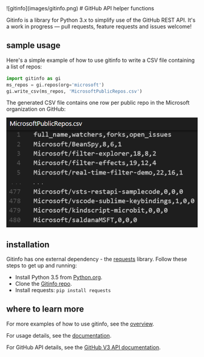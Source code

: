 <properties metaKeywords=" blah,test,example,sample,ignore" />
![gitinfo](images/gitinfo.png)
# GitHub API helper functions

Gitinfo is a library for Python 3.x to simplify use of the GitHub REST API. It's a work in progress &mdash; pull requests, feature requests and issues welcome!

## sample usage

Here's a simple example of how to use gitinfo to write a CSV file containing a list of repos:

```python
import gitinfo as gi
ms_repos = gi.repos(org='microsoft')
gi.write_csv(ms_repos, 'MicrosoftPublicRepos.csv')
```
The generated CSV file contains one row per public repo in the Microsoft organization on GitHub:

![MicrosoftPublicRepos](images/MicrosoftPublicRepos.png)

## installation

Gitinfo has one external dependency - the [requests](https://pypi.python.org/pypi/requests) library. Follow these steps to get up and running:

* Install Python 3.5 from [Python.org](https://www.python.org/).
* Clone the [Gitinfo repo](https://github.com/dmahugh/gitinfo).
* Install requests: ```pip install requests```

## where to learn more
For more examples of how to use gitinfo, see the [overview](overview.md).

For usage details, see the [documentation](gitinfo.md).

For GitHub API details, see the [GitHub V3 API documentation](https://developer.github.com/v3/).

